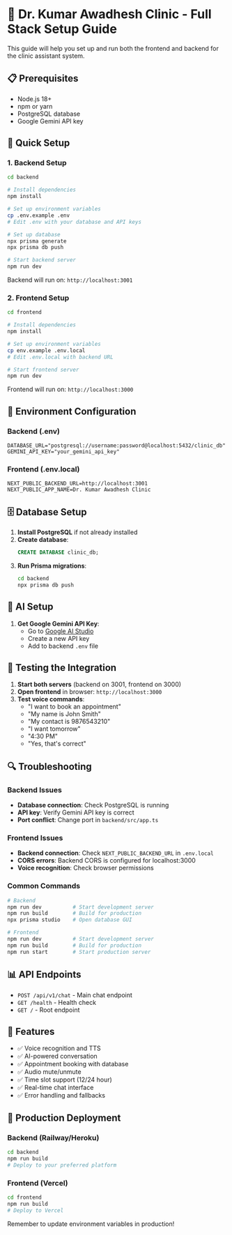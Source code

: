 # 🏥 Dr. Kumar Awadhesh Clinic - Full Stack Setup Guide

This guide will help you set up and run both the frontend and backend for the clinic assistant system.

## 📋 Prerequisites

- Node.js 18+ 
- npm or yarn
- PostgreSQL database
- Google Gemini API key

## 🚀 Quick Setup

### 1. Backend Setup

```bash
cd backend

# Install dependencies
npm install

# Set up environment variables
cp .env.example .env
# Edit .env with your database and API keys

# Set up database
npx prisma generate
npx prisma db push

# Start backend server
npm run dev
```

Backend will run on: `http://localhost:3001`

### 2. Frontend Setup

```bash
cd frontend

# Install dependencies
npm install

# Set up environment variables
cp env.example .env.local
# Edit .env.local with backend URL

# Start frontend server
npm run dev
```

Frontend will run on: `http://localhost:3000`

## 🔧 Environment Configuration

### Backend (.env)
```env
DATABASE_URL="postgresql://username:password@localhost:5432/clinic_db"
GEMINI_API_KEY="your_gemini_api_key"
```

### Frontend (.env.local)
```env
NEXT_PUBLIC_BACKEND_URL=http://localhost:3001
NEXT_PUBLIC_APP_NAME=Dr. Kumar Awadhesh Clinic
```

## 🗄️ Database Setup

1. **Install PostgreSQL** if not already installed
2. **Create database**:
   ```sql
   CREATE DATABASE clinic_db;
   ```
3. **Run Prisma migrations**:
   ```bash
   cd backend
   npx prisma db push
   ```

## 🤖 AI Setup

1. **Get Google Gemini API Key**:
   - Go to [Google AI Studio](https://makersuite.google.com/app/apikey)
   - Create a new API key
   - Add to backend `.env` file

## 🎯 Testing the Integration

1. **Start both servers** (backend on 3001, frontend on 3000)
2. **Open frontend** in browser: `http://localhost:3000`
3. **Test voice commands**:
   - "I want to book an appointment"
   - "My name is John Smith"
   - "My contact is 9876543210"
   - "I want tomorrow"
   - "4:30 PM"
   - "Yes, that's correct"

## 🔍 Troubleshooting

### Backend Issues
- **Database connection**: Check PostgreSQL is running
- **API key**: Verify Gemini API key is correct
- **Port conflict**: Change port in `backend/src/app.ts`

### Frontend Issues
- **Backend connection**: Check `NEXT_PUBLIC_BACKEND_URL` in `.env.local`
- **CORS errors**: Backend CORS is configured for localhost:3000
- **Voice recognition**: Check browser permissions

### Common Commands
```bash
# Backend
npm run dev          # Start development server
npm run build        # Build for production
npx prisma studio    # Open database GUI

# Frontend
npm run dev          # Start development server
npm run build        # Build for production
npm run start        # Start production server
```

## 📊 API Endpoints

- `POST /api/v1/chat` - Main chat endpoint
- `GET /health` - Health check
- `GET /` - Root endpoint

## 🎨 Features

- ✅ Voice recognition and TTS
- ✅ AI-powered conversation
- ✅ Appointment booking with database
- ✅ Audio mute/unmute
- ✅ Time slot support (12/24 hour)
- ✅ Real-time chat interface
- ✅ Error handling and fallbacks

## 🚀 Production Deployment

### Backend (Railway/Heroku)
```bash
cd backend
npm run build
# Deploy to your preferred platform
```

### Frontend (Vercel)
```bash
cd frontend
npm run build
# Deploy to Vercel
```

Remember to update environment variables in production! 